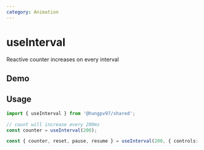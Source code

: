 ```yaml
---
category: Animation
---
```


<script setup>
import Demo from './demo.vue'
</script>

# useInterval

<FunctionInfo fn="useInterval" :frontmatter="$frontmatter" package="Share" />
Reactive counter increases on every interval

## Demo

<DemoContainer>
  <Demo />
</DemoContainer>

## Usage

```js {4}
import { useInterval } from '@hungpv97/shared';

// count will increase every 200ms
const counter = useInterval(200);
```

```ts
const { counter, reset, pause, resume } = useInterval(200, { controls: true });
```
